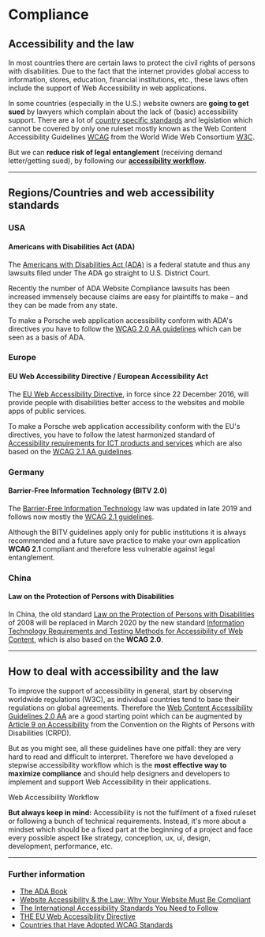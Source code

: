 # Compliance

## Accessibility and the law
In most countries there are certain laws to protect the civil rights of persons with disabilities. 
Due to the fact that the internet provides global access to information, stores, education, financial institutions, etc., these laws often include the support of Web Accessibility in web applications.

In some countries (especially in the U.S.) website owners are **going to get sued** by lawyers which complain about the lack of (basic) accessibility support. 
There are a lot of [country specific standards](https://www.w3.org/WAI/policies/) and legislation which cannot be covered by only one ruleset mostly known as the Web Content Accessibility Guidelines [WCAG](https://www.w3.org/WAI/standards-guidelines/wcag/) from the World Wide Web Consortium [W3C](https://www.w3.org/). 

But we can **reduce risk of legal entanglement** (receiving demand letter/getting sued), by following our **[accessibility workflow](/accessibility/workflow)**.

--- 

## Regions/Countries and web accessibility standards

### USA 

#### Americans with Disabilities Act (ADA)
The [Americans with Disabilities Act (ADA)](https://www.ada.gov/) is a federal statute and thus any lawsuits filed under The ADA go straight to U.S. District Court. 

Recently the number of ADA Website Compliance lawsuits has been increased immensely because claims are easy for plaintiffs to make – and they can be made from any state.

To make a Porsche web application accessibility conform with ADA's directives you have to follow the [WCAG 2.0 AA guidelines](https://www.w3.org/TR/WCAG20/) which can be seen as a basis of ADA.

### Europe

#### EU Web Accessibility Directive / European Accessibility Act
The [EU Web Accessibility Directive](https://eur-lex.europa.eu/legal-content/EN/TXT/?uri=uriserv:OJ.L_.2016.327.01.0001.01.ENG), in force since 22 December 2016, will provide people with disabilities better access to the websites and mobile apps of public services.

To make a Porsche web application accessibility conform with the EU's directives, you have to follow the latest harmonized standard of [Accessibility requirements for ICT products and services](https://www.etsi.org/deliver/etsi_en/301500_301599/301549/02.01.02_60/en_301549v020102p.pdf) which are also based on the [WCAG 2.1 AA guidelines](https://www.w3.org/TR/WCAG21/).

### Germany

#### Barrier-Free Information Technology (BITV 2.0)
The [Barrier-Free Information Technology](https://www.gesetze-im-internet.de/bitv_2_0/index.html) law was updated in late 2019 and follows now mostly the [WCAG 2.1 guidelines](https://www.w3.org/TR/WCAG21/).

Although the BITV guidelines apply only for public institutions it is always recommended and a future save practice to make your own application **WCAG 2.1** compliant and therefore less vulnerable against legal entanglement.

### China

#### Law on the Protection of Persons with Disabilities
In China, the old standard [Law on the Protection of Persons with Disabilities](http://www.cdpf.org.cn/english/Resources/lawsregulations/201603/t20160303_542879.shtml) of 2008 will be replaced in March 2020 by the new standard [Information Technology Requirements and Testing Methods for Accessibility of Web Content](https://www.w3.org/blog/2020/02/updated-chinese-accessibility-standard/), which is also based on the **WCAG 2.0**.

--- 

## How to deal with accessibility and the law
To improve the support of accessibility in general, start by observing worldwide regulations (W3C), as individual countries tend to base their regulations on global agreements. 
Therefore the [Web Content Accessibility Guidelines 2.0 AA](https://www.w3.org/TR/WCAG20/) are a good starting point which can be augmented by [Article 9 on Accessibility](https://www.un.org/development/desa/disabilities/convention-on-the-rights-of-persons-with-disabilities/article-9-accessibility.html) from the Convention on the Rights of Persons with Disabilities (CRPD).

But as you might see, all these guidelines have one pitfall: they are very hard to read and difficult to interpret. Therefore we have developed a stepwise accessibility workflow which is the **most effective way to maximize compliance** and should help designers and developers to implement and support Web Accessibility in their applications.

<p-link href="/accessibility/workflow">Web Accessibility Workflow</p-link>

**But always keep in mind:** Accessibility is not the fulfilment of a fixed ruleset or following a bunch of technical requirements. Instead, it's more about a mindset which should be a fixed part at the beginning of a project and face every possible aspect like strategy, conception, ux, ui, design, development, performance, etc. 

--- 

### Further information
* [The ADA Book](https://adabook.com/)
* [Website Accessibility & the Law: Why Your Website Must Be Compliant](https://www.searchenginejournal.com/website-accessibility-law/285199)
* [The International Accessibility Standards You Need to Follow](https://www.telerik.com/blogs/the-international-accessibility-standards-you-need-to-follow)
* [THE EU Web Accessibility Directive](https://ec.europa.eu/digital-single-market/en/web-accessibility)
* [Countries that Have Adopted WCAG Standards](https://www.3playmedia.com/2017/08/22/countries-that-have-adopted-wcag-standards-map/)
